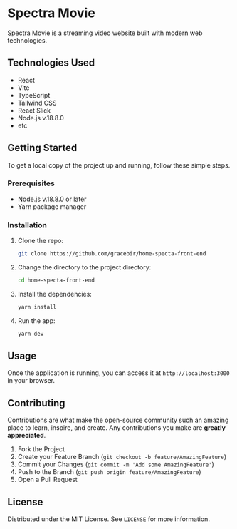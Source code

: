 # Spectra Movie

Spectra Movie is a streaming video website built with modern web technologies.

## Technologies Used

- React
- Vite
- TypeScript
- Tailwind CSS
- React Slick
- Node.js v.18.8.0
- etc

## Getting Started

To get a local copy of the project up and running, follow these simple steps.

### Prerequisites

- Node.js v.18.8.0 or later
- Yarn package manager

### Installation

1. Clone the repo:

    ```sh
    git clone https://github.com/gracebir/home-specta-front-end
    ```

2. Change the directory to the project directory:

    ```sh
    cd home-specta-front-end
    ```

3. Install the dependencies:

    ```sh
    yarn install
    ```

4. Run the app:

    ```sh
    yarn dev
    ```

## Usage

Once the application is running, you can access it at `http://localhost:3000` in your browser.

## Contributing

Contributions are what make the open-source community such an amazing place to learn, inspire, and create. Any contributions you make are **greatly appreciated**.

1. Fork the Project
2. Create your Feature Branch (`git checkout -b feature/AmazingFeature`)
3. Commit your Changes (`git commit -m 'Add some AmazingFeature'`)
4. Push to the Branch (`git push origin feature/AmazingFeature`)
5. Open a Pull Request

## License

Distributed under the MIT License. See `LICENSE` for more information.

